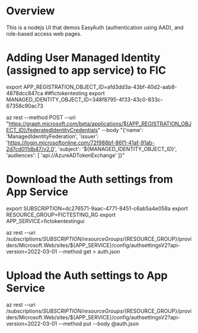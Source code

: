 # Overview
This is a nodejs UI that demos EasyAuth (authentication using AAD), and role-based access web pages.


# Adding User Managed Identity (assigned to app service) to FIC
export APP_REGISTRATION_OBJECT_ID=afd3dd3a-43bf-40d2-aab8-4878dcc847ca ##fictokentesting
export MANAGED_IDENTITY_OBJECT_ID=348f8795-4f33-43c0-833c-67358c90ac73

az rest --method POST --uri "https://graph.microsoft.com/beta/applications/${APP_REGISTRATION_OBJECT_ID}/federatedIdentityCredentials" --body "{'name': 'ManagedIdentityFederation', 'issuer': 'https://login.microsoftonline.com/72f988bf-86f1-41af-91ab-2d7cd011db47/v2.0', 'subject': '${MANAGED_IDENTITY_OBJECT_ID}', 'audiences': [ 'api://AzureADTokenExchange' ]}"

# Download the Auth settings from App Service
export SUBSCRIPTION=dc276571-9aac-4771-8451-c6ab5a4e058a
export RESOURCE_GROUP=FICTESTING_RG
export APP_SERVICE=fictokentestingui

az rest --uri /subscriptions/${SUBSCRIPTION}/resourceGroups/${RESOURCE_GROUP}/providers/Microsoft.Web/sites/${APP_SERVICE}/config/authsettingsV2?api-version=2022-03-01 --method get > auth.json

# Upload the Auth settings to App Service
az rest --uri /subscriptions/${SUBSCRIPTION}/resourceGroups/${RESOURCE_GROUP}/providers/Microsoft.Web/sites/${APP_SERVICE}/config/authsettingsV2?api-version=2022-03-01 --method put --body @auth.json

